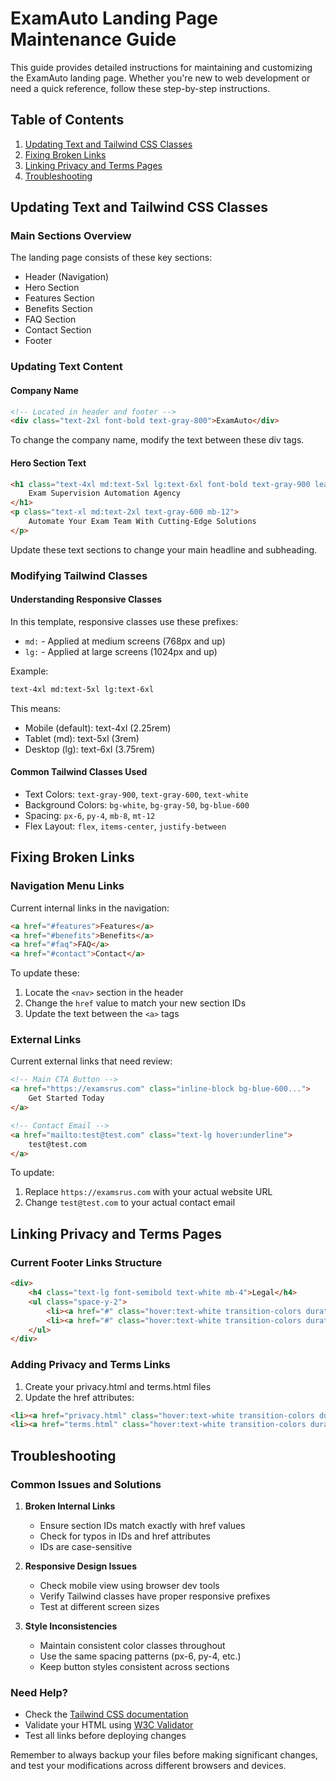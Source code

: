 # ExamAuto Landing Page Maintenance Guide

This guide provides detailed instructions for maintaining and customizing the ExamAuto landing page. Whether you're new to web development or need a quick reference, follow these step-by-step instructions.

## Table of Contents
1. [Updating Text and Tailwind CSS Classes](#updating-text-and-tailwind-css-classes)
2. [Fixing Broken Links](#fixing-broken-links)
3. [Linking Privacy and Terms Pages](#linking-privacy-and-terms-pages)
4. [Troubleshooting](#troubleshooting)

## Updating Text and Tailwind CSS Classes

### Main Sections Overview
The landing page consists of these key sections:
- Header (Navigation)
- Hero Section
- Features Section
- Benefits Section
- FAQ Section
- Contact Section
- Footer

### Updating Text Content

#### Company Name
```html
<!-- Located in header and footer -->
<div class="text-2xl font-bold text-gray-800">ExamAuto</div>
```
To change the company name, modify the text between these div tags.

#### Hero Section Text
```html
<h1 class="text-4xl md:text-5xl lg:text-6xl font-bold text-gray-900 leading-tight mb-8">
    Exam Supervision Automation Agency
</h1>
<p class="text-xl md:text-2xl text-gray-600 mb-12">
    Automate Your Exam Team With Cutting-Edge Solutions
</p>
```
Update these text sections to change your main headline and subheading.

### Modifying Tailwind Classes

#### Understanding Responsive Classes
In this template, responsive classes use these prefixes:
- `md:` - Applied at medium screens (768px and up)
- `lg:` - Applied at large screens (1024px and up)

Example:
```html
text-4xl md:text-5xl lg:text-6xl
```
This means:
- Mobile (default): text-4xl (2.25rem)
- Tablet (md): text-5xl (3rem)
- Desktop (lg): text-6xl (3.75rem)

#### Common Tailwind Classes Used
- Text Colors: `text-gray-900`, `text-gray-600`, `text-white`
- Background Colors: `bg-white`, `bg-gray-50`, `bg-blue-600`
- Spacing: `px-6`, `py-4`, `mb-8`, `mt-12`
- Flex Layout: `flex`, `items-center`, `justify-between`

## Fixing Broken Links

### Navigation Menu Links
Current internal links in the navigation:
```html
<a href="#features">Features</a>
<a href="#benefits">Benefits</a>
<a href="#faq">FAQ</a>
<a href="#contact">Contact</a>
```

To update these:
1. Locate the `<nav>` section in the header
2. Change the `href` value to match your new section IDs
3. Update the text between the `<a>` tags

### External Links
Current external links that need review:
```html
<!-- Main CTA Button -->
<a href="https://examsrus.com" class="inline-block bg-blue-600...">
    Get Started Today
</a>

<!-- Contact Email -->
<a href="mailto:test@test.com" class="text-lg hover:underline">
    test@test.com
</a>
```

To update:
1. Replace `https://examsrus.com` with your actual website URL
2. Change `test@test.com` to your actual contact email

## Linking Privacy and Terms Pages

### Current Footer Links Structure
```html
<div>
    <h4 class="text-lg font-semibold text-white mb-4">Legal</h4>
    <ul class="space-y-2">
        <li><a href="#" class="hover:text-white transition-colors duration-300">Privacy Policy</a></li>
        <li><a href="#" class="hover:text-white transition-colors duration-300">Terms of Service</a></li>
    </ul>
</div>
```

### Adding Privacy and Terms Links
1. Create your privacy.html and terms.html files
2. Update the href attributes:
```html
<li><a href="privacy.html" class="hover:text-white transition-colors duration-300">Privacy Policy</a></li>
<li><a href="terms.html" class="hover:text-white transition-colors duration-300">Terms of Service</a></li>
```

## Troubleshooting

### Common Issues and Solutions

1. **Broken Internal Links**
   - Ensure section IDs match exactly with href values
   - Check for typos in IDs and href attributes
   - IDs are case-sensitive

2. **Responsive Design Issues**
   - Check mobile view using browser dev tools
   - Verify Tailwind classes have proper responsive prefixes
   - Test at different screen sizes

3. **Style Inconsistencies**
   - Maintain consistent color classes throughout
   - Use the same spacing patterns (px-6, py-4, etc.)
   - Keep button styles consistent across sections

### Need Help?
- Check the [Tailwind CSS documentation](https://tailwindcss.com/docs)
- Validate your HTML using [W3C Validator](https://validator.w3.org/)
- Test all links before deploying changes

Remember to always backup your files before making significant changes, and test your modifications across different browsers and devices.